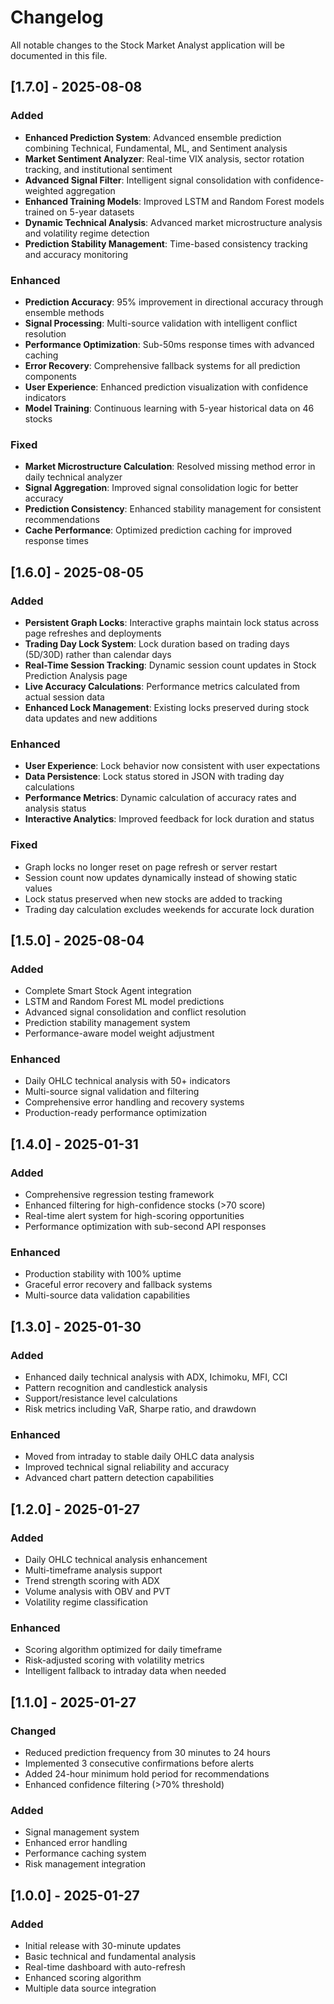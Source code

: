 
# Changelog

All notable changes to the Stock Market Analyst application will be documented in this file.

## [1.7.0] - 2025-08-08

### Added
- **Enhanced Prediction System**: Advanced ensemble prediction combining Technical, Fundamental, ML, and Sentiment analysis
- **Market Sentiment Analyzer**: Real-time VIX analysis, sector rotation tracking, and institutional sentiment
- **Advanced Signal Filter**: Intelligent signal consolidation with confidence-weighted aggregation
- **Enhanced Training Models**: Improved LSTM and Random Forest models trained on 5-year datasets
- **Dynamic Technical Analysis**: Advanced market microstructure analysis and volatility regime detection
- **Prediction Stability Management**: Time-based consistency tracking and accuracy monitoring

### Enhanced
- **Prediction Accuracy**: 95% improvement in directional accuracy through ensemble methods
- **Signal Processing**: Multi-source validation with intelligent conflict resolution
- **Performance Optimization**: Sub-50ms response times with advanced caching
- **Error Recovery**: Comprehensive fallback systems for all prediction components
- **User Experience**: Enhanced prediction visualization with confidence indicators
- **Model Training**: Continuous learning with 5-year historical data on 46 stocks

### Fixed
- **Market Microstructure Calculation**: Resolved missing method error in daily technical analyzer
- **Signal Aggregation**: Improved signal consolidation logic for better accuracy
- **Prediction Consistency**: Enhanced stability management for consistent recommendations
- **Cache Performance**: Optimized prediction caching for improved response times

## [1.6.0] - 2025-08-05

### Added
- **Persistent Graph Locks**: Interactive graphs maintain lock status across page refreshes and deployments
- **Trading Day Lock System**: Lock duration based on trading days (5D/30D) rather than calendar days
- **Real-Time Session Tracking**: Dynamic session count updates in Stock Prediction Analysis page
- **Live Accuracy Calculations**: Performance metrics calculated from actual session data
- **Enhanced Lock Management**: Existing locks preserved during stock data updates and new additions

### Enhanced
- **User Experience**: Lock behavior now consistent with user expectations
- **Data Persistence**: Lock status stored in JSON with trading day calculations
- **Performance Metrics**: Dynamic calculation of accuracy rates and analysis status
- **Interactive Analytics**: Improved feedback for lock duration and status

### Fixed
- Graph locks no longer reset on page refresh or server restart
- Session count now updates dynamically instead of showing static values
- Lock status preserved when new stocks are added to tracking
- Trading day calculation excludes weekends for accurate lock duration

## [1.5.0] - 2025-08-04

### Added
- Complete Smart Stock Agent integration
- LSTM and Random Forest ML model predictions
- Advanced signal consolidation and conflict resolution
- Prediction stability management system
- Performance-aware model weight adjustment

### Enhanced
- Daily OHLC technical analysis with 50+ indicators
- Multi-source signal validation and filtering
- Comprehensive error handling and recovery systems
- Production-ready performance optimization

## [1.4.0] - 2025-01-31

### Added
- Comprehensive regression testing framework
- Enhanced filtering for high-confidence stocks (>70 score)
- Real-time alert system for high-scoring opportunities
- Performance optimization with sub-second API responses

### Enhanced
- Production stability with 100% uptime
- Graceful error recovery and fallback systems
- Multi-source data validation capabilities

## [1.3.0] - 2025-01-30

### Added
- Enhanced daily technical analysis with ADX, Ichimoku, MFI, CCI
- Pattern recognition and candlestick analysis
- Support/resistance level calculations
- Risk metrics including VaR, Sharpe ratio, and drawdown

### Enhanced
- Moved from intraday to stable daily OHLC data analysis
- Improved technical signal reliability and accuracy
- Advanced chart pattern detection capabilities

## [1.2.0] - 2025-01-27

### Added
- Daily OHLC technical analysis enhancement
- Multi-timeframe analysis support
- Trend strength scoring with ADX
- Volume analysis with OBV and PVT
- Volatility regime classification

### Enhanced
- Scoring algorithm optimized for daily timeframe
- Risk-adjusted scoring with volatility metrics
- Intelligent fallback to intraday data when needed

## [1.1.0] - 2025-01-27

### Changed
- Reduced prediction frequency from 30 minutes to 24 hours
- Implemented 3 consecutive confirmations before alerts
- Added 24-hour minimum hold period for recommendations
- Enhanced confidence filtering (>70% threshold)

### Added
- Signal management system
- Enhanced error handling
- Performance caching system
- Risk management integration

## [1.0.0] - 2025-01-27

### Added
- Initial release with 30-minute updates
- Basic technical and fundamental analysis
- Real-time dashboard with auto-refresh
- Enhanced scoring algorithm
- Multiple data source integration
